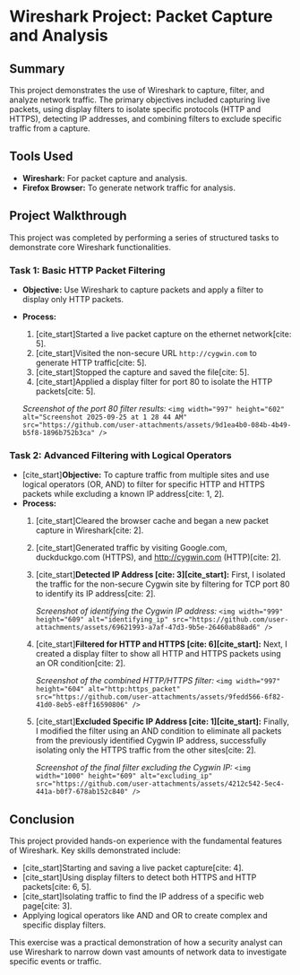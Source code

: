 # Wireshark Project: Packet Capture and Analysis

## Summary

This project demonstrates the use of Wireshark to capture, filter, and analyze network traffic. The primary objectives included capturing live packets, using display filters to isolate specific protocols (HTTP and HTTPS), detecting IP addresses, and combining filters to exclude specific traffic from a capture.

## Tools Used

* **Wireshark:** For packet capture and analysis.
* **Firefox Browser:** To generate network traffic for analysis.

## Project Walkthrough

This project was completed by performing a series of structured tasks to demonstrate core Wireshark functionalities.

### Task 1: Basic HTTP Packet Filtering

* **Objective:** Use Wireshark to capture packets and apply a filter to display only HTTP packets.
* **Process:**
    1.  [cite_start]Started a live packet capture on the ethernet network[cite: 5].
    2.  [cite_start]Visited the non-secure URL `http://cygwin.com` to generate HTTP traffic[cite: 5].
    3.  [cite_start]Stopped the capture and saved the file[cite: 5].
    4.  [cite_start]Applied a display filter for port 80 to isolate the HTTP packets[cite: 5].

    *Screenshot of the port 80 filter results:*
    `<img width="997" height="602" alt="Screenshot 2025-09-25 at 1 28 44 AM" src="https://github.com/user-attachments/assets/9d1ea4b0-084b-4b49-b5f8-1896b752b3ca" />`

### Task 2: Advanced Filtering with Logical Operators

* [cite_start]**Objective:** To capture traffic from multiple sites and use logical operators (OR, AND) to filter for specific HTTP and HTTPS packets while excluding a known IP address[cite: 1, 2].
* **Process:**
    1.  [cite_start]Cleared the browser cache and began a new packet capture in Wireshark[cite: 2].
    2.  [cite_start]Generated traffic by visiting Google.com, duckduckgo.com (HTTPS), and http://cygwin.com (HTTP)[cite: 2].
    3.  [cite_start]**Detected IP Address [cite: 3][cite_start]:** First, I isolated the traffic for the non-secure Cygwin site by filtering for TCP port 80 to identify its IP address[cite: 2].

        *Screenshot of identifying the Cygwin IP address:*
        `<img width="999" height="609" alt="identifying_ip" src="https://github.com/user-attachments/assets/69621993-a7af-47d3-9b5e-26460ab88ad6" />`

    4.  [cite_start]**Filtered for HTTP and HTTPS [cite: 6][cite_start]:** Next, I created a display filter to show all HTTP and HTTPS packets using an OR condition[cite: 2].

        *Screenshot of the combined HTTP/HTTPS filter:*
        `<img width="997" height="604" alt="http:https_packet" src="https://github.com/user-attachments/assets/9fedd566-6f82-41d0-8eb5-e8ff16590806" />
`

    5.  [cite_start]**Excluded Specific IP Address [cite: 1][cite_start]:** Finally, I modified the filter using an AND condition to eliminate all packets from the previously identified Cygwin IP address, successfully isolating only the HTTPS traffic from the other sites[cite: 2].

        *Screenshot of the final filter excluding the Cygwin IP:*
        `<img width="1000" height="609" alt="excluding_ip" src="https://github.com/user-attachments/assets/4212c542-5ec4-441a-b0f7-678ab152c840" />
`

## Conclusion

This project provided hands-on experience with the fundamental features of Wireshark. Key skills demonstrated include:
* [cite_start]Starting and saving a live packet capture[cite: 4].
* [cite_start]Using display filters to detect both HTTPS and HTTP packets[cite: 6, 5].
* [cite_start]Isolating traffic to find the IP address of a specific web page[cite: 3].
* Applying logical operators like AND and OR to create complex and specific display filters.

This exercise was a practical demonstration of how a security analyst can use Wireshark to narrow down vast amounts of network data to investigate specific events or traffic.
